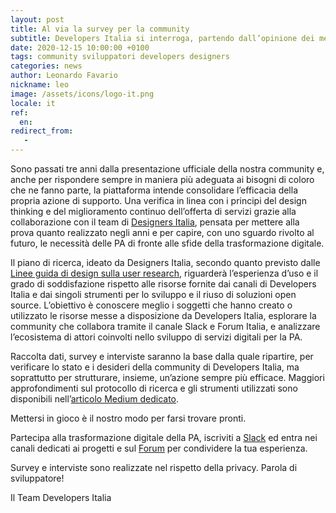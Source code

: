 ```yaml
---
layout: post
title: Al via la survey per la community
subtitle: Developers Italia si interroga, partendo dall’opinione dei membri della community
date: 2020-12-15 10:00:00 +0100
tags: community sviluppatori developers designers
categories: news
author: Leonardo Favario
nickname: leo
image: /assets/icons/logo-it.png
locale: it
ref:
  en:
redirect_from:
   -
---
```


Sono passati tre anni dalla presentazione ufficiale della nostra community e,
anche per rispondere sempre in maniera più adeguata ai bisogni di coloro che ne
fanno parte, la piattaforma intende consolidare l’efficacia della propria
azione di supporto. Una verifica in linea con i principi del design thinking
e del miglioramento continuo dell’offerta di servizi grazie alla collaborazione
con il team di [Designers Italia](https://designers.italia.it), pensata per
mettere alla prova quanto realizzato negli anni e per capire, con uno sguardo
rivolto al futuro, le necessità delle PA di fronte alle sfide della
trasformazione digitale.

Il piano di ricerca, ideato da Designers Italia, secondo quanto previsto dalle
[Linee guida di design sulla user
research](https://docs.italia.it/italia/designers-italia/design-linee-guida-docs/it/stabile/doc/user-research/ricerche-qualitative.html),
riguarderà l’esperienza d’uso e il grado di soddisfazione rispetto alle risorse
fornite dai canali di Developers Italia e dai singoli strumenti per lo sviluppo
e il riuso di soluzioni open source. L’obiettivo è conoscere meglio i soggetti
che hanno creato o utilizzato le risorse messe a disposizione da Developers
Italia, esplorare la community che collabora tramite il canale Slack e Forum
Italia, e analizzare l’ecosistema di attori coinvolti nello sviluppo di servizi
digitali per la PA.

Raccolta dati, survey e interviste saranno la base dalla quale ripartire, per
verificare lo stato e i desideri della community di Developers Italia, ma
soprattutto per strutturare, insieme, un’azione sempre più efficace. Maggiori
approfondimenti sul protocollo di ricerca e gli strumenti utilizzati sono
disponibili nell’[articolo Medium
dedicato](https://medium.com/designers-italia/lavori-in-corso-designers-italia-si-mette-in-gioco-e-riparte-dalla-ricerca-f52884752bd).

Mettersi in gioco è il nostro modo per farsi trovare pronti.

Partecipa alla trasformazione digitale della PA, iscriviti
a [Slack](https://slack.developers.italia.it) ed entra nei canali dedicati ai
progetti e sul [Forum](https://forum.italia.it) per condividere la tua
esperienza.

Survey e interviste sono realizzate nel rispetto della privacy.
Parola di sviluppatore!

Il Team Developers Italia
